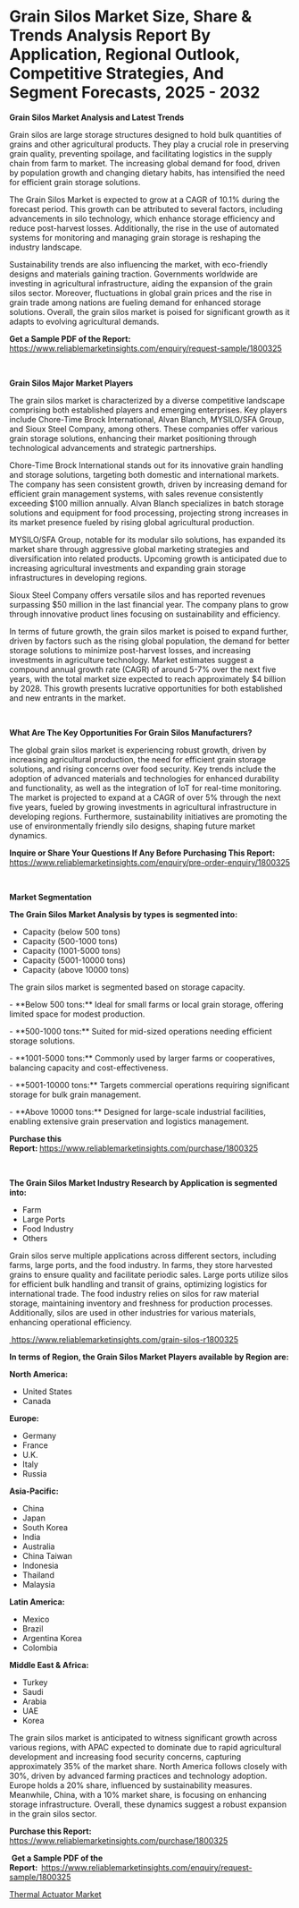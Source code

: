<p><h1>Grain Silos Market Size, Share & Trends Analysis Report By Application, Regional Outlook, Competitive Strategies, And Segment Forecasts, 2025 - 2032</h1></p><p><strong>Grain Silos Market Analysis and Latest Trends</strong></p>
<p><p>Grain silos are large storage structures designed to hold bulk quantities of grains and other agricultural products. They play a crucial role in preserving grain quality, preventing spoilage, and facilitating logistics in the supply chain from farm to market. The increasing global demand for food, driven by population growth and changing dietary habits, has intensified the need for efficient grain storage solutions.</p><p>The Grain Silos Market is expected to grow at a CAGR of 10.1% during the forecast period. This growth can be attributed to several factors, including advancements in silo technology, which enhance storage efficiency and reduce post-harvest losses. Additionally, the rise in the use of automated systems for monitoring and managing grain storage is reshaping the industry landscape.</p><p>Sustainability trends are also influencing the market, with eco-friendly designs and materials gaining traction. Governments worldwide are investing in agricultural infrastructure, aiding the expansion of the grain silos sector. Moreover, fluctuations in global grain prices and the rise in grain trade among nations are fueling demand for enhanced storage solutions. Overall, the grain silos market is poised for significant growth as it adapts to evolving agricultural demands.</p></p>
<p><strong>Get a Sample PDF of the Report:&nbsp;</strong> <a href="https://www.reliablemarketinsights.com/enquiry/request-sample/1800325?utm_campaign=2013&utm_medium=2&utm_source=Github&utm_content=ia&utm_term=19022025&utm_id=grain-silos">https://www.reliablemarketinsights.com/enquiry/request-sample/1800325</a></p>
<p>&nbsp;</p>
<p><strong>Grain Silos Major Market Players</strong></p>
<p><p>The grain silos market is characterized by a diverse competitive landscape comprising both established players and emerging enterprises. Key players include Chore-Time Brock International, Alvan Blanch, MYSILO/SFA Group, and Sioux Steel Company, among others. These companies offer various grain storage solutions, enhancing their market positioning through technological advancements and strategic partnerships.</p><p>Chore-Time Brock International stands out for its innovative grain handling and storage solutions, targeting both domestic and international markets. The company has seen consistent growth, driven by increasing demand for efficient grain management systems, with sales revenue consistently exceeding $100 million annually. Alvan Blanch specializes in batch storage solutions and equipment for food processing, projecting strong increases in its market presence fueled by rising global agricultural production.</p><p>MYSILO/SFA Group, notable for its modular silo solutions, has expanded its market share through aggressive global marketing strategies and diversification into related products. Upcoming growth is anticipated due to increasing agricultural investments and expanding grain storage infrastructures in developing regions.</p><p>Sioux Steel Company offers versatile silos and has reported revenues surpassing $50 million in the last financial year. The company plans to grow through innovative product lines focusing on sustainability and efficiency.</p><p>In terms of future growth, the grain silos market is poised to expand further, driven by factors such as the rising global population, the demand for better storage solutions to minimize post-harvest losses, and increasing investments in agriculture technology. Market estimates suggest a compound annual growth rate (CAGR) of around 5-7% over the next five years, with the total market size expected to reach approximately $4 billion by 2028. This growth presents lucrative opportunities for both established and new entrants in the market.</p></p>
<p>&nbsp;</p>
<p><strong>What Are The Key Opportunities For Grain Silos Manufacturers?</strong></p>
<p><p>The global grain silos market is experiencing robust growth, driven by increasing agricultural production, the need for efficient grain storage solutions, and rising concerns over food security. Key trends include the adoption of advanced materials and technologies for enhanced durability and functionality, as well as the integration of IoT for real-time monitoring. The market is projected to expand at a CAGR of over 5% through the next five years, fueled by growing investments in agricultural infrastructure in developing regions. Furthermore, sustainability initiatives are promoting the use of environmentally friendly silo designs, shaping future market dynamics.</p></p>
<p><strong>Inquire or Share Your Questions If Any Before Purchasing This Report:</strong> <a href="https://www.reliablemarketinsights.com/enquiry/pre-order-enquiry/1800325?utm_campaign=2013&utm_medium=2&utm_source=Github&utm_content=ia&utm_term=19022025&utm_id=grain-silos">https://www.reliablemarketinsights.com/enquiry/pre-order-enquiry/1800325</a></p>
<p>&nbsp;</p>
<p><strong>Market Segmentation</strong></p>
<p><strong>The Grain Silos Market Analysis by types is segmented into:</strong></p>
<p><ul><li>Capacity (below 500 tons)</li><li>Capacity (500-1000 tons)</li><li>Capacity (1001-5000 tons)</li><li>Capacity (5001-10000 tons)</li><li>Capacity (above 10000 tons)</li></ul></p>
<p><p>The grain silos market is segmented based on storage capacity. </p><p>- **Below 500 tons:** Ideal for small farms or local grain storage, offering limited space for modest production.  </p><p>- **500-1000 tons:** Suited for mid-sized operations needing efficient storage solutions.  </p><p>- **1001-5000 tons:** Commonly used by larger farms or cooperatives, balancing capacity and cost-effectiveness.  </p><p>- **5001-10000 tons:** Targets commercial operations requiring significant storage for bulk grain management.  </p><p>- **Above 10000 tons:** Designed for large-scale industrial facilities, enabling extensive grain preservation and logistics management.</p></p>
<p><strong>Purchase this Report:&nbsp;</strong><a href="https://www.reliablemarketinsights.com/purchase/1800325?utm_campaign=2013&utm_medium=2&utm_source=Github&utm_content=ia&utm_term=19022025&utm_id=grain-silos">https://www.reliablemarketinsights.com/purchase/1800325</a></p>
<p>&nbsp;</p>
<p><strong>The Grain Silos Market Industry Research by Application is segmented into:</strong></p>
<p><ul><li>Farm</li><li>Large Ports</li><li>Food Industry</li><li>Others</li></ul></p>
<p><p>Grain silos serve multiple applications across different sectors, including farms, large ports, and the food industry. In farms, they store harvested grains to ensure quality and facilitate periodic sales. Large ports utilize silos for efficient bulk handling and transit of grains, optimizing logistics for international trade. The food industry relies on silos for raw material storage, maintaining inventory and freshness for production processes. Additionally, silos are used in other industries for various materials, enhancing operational efficiency.</p></p>
<p><a href="https://www.reliablemarketinsights.com/grain-silos-r1800325?utm_campaign=2013&utm_medium=2&utm_source=Github&utm_content=ia&utm_term=19022025&utm_id=grain-silos">&nbsp;https://www.reliablemarketinsights.com/grain-silos-r1800325</a></p>
<p><strong>In terms of Region, the Grain Silos Market Players available by Region are:</strong></p>
<p>
    <p> <strong> North America: </strong>
        <ul>
            <li>United States</li>
            <li>Canada</li>
        </ul>
        </p> 
    <p> <strong> Europe: </strong>
        <ul>
            <li>Germany</li>
            <li>France</li>
            <li>U.K.</li>
            <li>Italy</li>
            <li>Russia</li>
        </ul>
        </p> 
    <p> <strong> Asia-Pacific: </strong>
        <ul>
            <li>China</li>
            <li>Japan</li>
            <li>South Korea</li>
            <li>India</li>
            <li>Australia</li>
            <li>China Taiwan</li>
            <li>Indonesia</li>
            <li>Thailand</li>
            <li>Malaysia</li>
        </ul>
        </p> 
    <p> <strong> Latin America: </strong>
        <ul>
            <li>Mexico</li>
            <li>Brazil</li>
            <li>Argentina Korea</li>
            <li>Colombia</li>
        </ul>
        </p> 
    <p> <strong> Middle East & Africa: </strong>
        <ul>
            <li>Turkey</li>
            <li>Saudi</li>
            <li>Arabia</li>
            <li>UAE</li>
            <li>Korea</li>
        </ul>
    </p>
    </p>
<p><p>The grain silos market is anticipated to witness significant growth across various regions, with APAC expected to dominate due to rapid agricultural development and increasing food security concerns, capturing approximately 35% of the market share. North America follows closely with 30%, driven by advanced farming practices and technology adoption. Europe holds a 20% share, influenced by sustainability measures. Meanwhile, China, with a 10% market share, is focusing on enhancing storage infrastructure. Overall, these dynamics suggest a robust expansion in the grain silos sector.</p></p>
<p><strong>Purchase this Report: </strong><a href="https://www.reliablemarketinsights.com/purchase/1800325?utm_campaign=2013&utm_medium=2&utm_source=Github&utm_content=ia&utm_term=19022025&utm_id=grain-silos">https://www.reliablemarketinsights.com/purchase/1800325</a></p>
<p>&nbsp;<strong>Get a Sample PDF of the Report:&nbsp;&nbsp;</strong><a href="https://www.reliablemarketinsights.com/enquiry/request-sample/1800325?utm_campaign=2013&utm_medium=2&utm_source=Github&utm_content=ia&utm_term=19022025&utm_id=grain-silos">https://www.reliablemarketinsights.com/enquiry/request-sample/1800325</a></p>
<p><strong></strong></p>
<p><p><a href="https://github.com/MariaWashington76/Market-Research-Report-List-1/blob/main/thermal-actuator-market.md?utm_campaign=2013&utm_medium=2&utm_source=Github&utm_content=ia&utm_term=19022025&utm_id=grain-silos">Thermal Actuator Market</a></p></p>